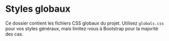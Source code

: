 # Styles globaux

Ce dossier contient les fichiers CSS globaux du projet. Utilisez `globals.css` pour vos styles généraux, mais limitez-vous à Bootstrap pour la majorité des cas.
